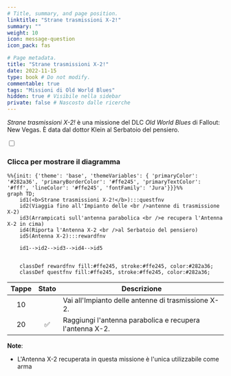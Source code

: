 ```yaml
---
# Title, summary, and page position.
linktitle: "Strane trasmissioni X-2!" 
summary: ""
weight: 10
icon: message-question
icon_pack: fas

# Page metadata.
title: "Strane trasmissioni X-2!"
date: 2022-11-15
type: book # Do not modify.
commentable: true
tags: "Missioni di Old World Blues"
hidden: true # Visibile nella sidebar
private: false # Nascosto dalle ricerche
---
```


<div class="fnv">


*Strane trasmissioni X-2!* è una missione del DLC *Old World Blues* di Fallout: New Vegas. È data dal dottor Klein al Serbatoio del pensiero.


<section class="chart-collapse">
<input type="checkbox" name="collapse2" id="handle2">
<h3 class="handle">
<label for="handle2">Clicca per mostrare il diagramma</label>
</h3>
<div class="content">

```mermaid
%%{init: {'theme': 'base', 'themeVariables': { 'primaryColor': '#282a36', 'primaryBorderColor': '#ffe245', 'primaryTextColor': '#fff', 'lineColor': '#ffe245', 'fontFamily': 'Jura'}}}%%
graph TD;
    id1(<b>Strane trasmissioni X-2!</b>):::questfnv
    id2(Viaggia fino all'Impianto delle <br />antenne di trasmissione X-2)
    id3(Arrampicati sull'antenna parabolica <br />e recupera l'Antenna X-2 in cima)
    id4(Riporta l'Antenna X-2 <br />al Serbatoio del pensiero)
    id5(Antenna X-2):::rewardfnv
    
    id1-->id2-->id3-->id4-->id5
    
    
    classDef rewardfnv fill:#ffe245, stroke:#ffe245, color:#282a36;
    classDef questfnv fill:#ffe245, stroke:#ffe245, color:#282a36;
```

</div>
</section>

| Tappe |       Stato        | Descrizione |
|:-----:|:------------------:| ----------- |
|                           10                          |            | Vai all'Impianto delle antenne di trasmissione X-2.                                                                                                                         |
|                           20                          | :white_check_mark: | Raggiungi l'antenna parabolica e recupera l'antenna X-2.                                                                                                                    |






**Note**:
- L'Antenna X-2 recuperata in questa missione è l'unica utilizzabile come arma


</div>


